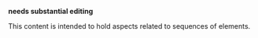 
**needs substantial editing**

This content is intended to hold aspects related to sequences of elements.

